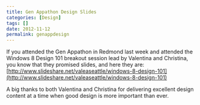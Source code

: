 ```yaml
---
title: Gen Appathon Design Slides
categories: [Design]
tags: []
date: 2012-11-12
permalink: genappdesign
---
```


If you attended the Gen Appathon in Redmond last week and attended the Windows 8 Design 101 breakout session lead by Valentina and Christina, you know that they promised slides, and here they are: [http://www.slideshare.net/valeaseattle/windows-8-design-101](http://www.slideshare.net/valeaseattle/windows-8-design-101)


A big thanks to both Valentina and Christina for delivering excellent design content at a time when good design is more important than ever.